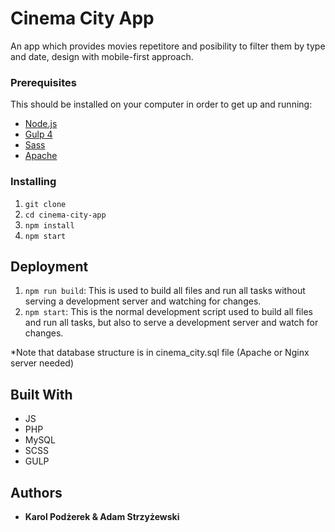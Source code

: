 # Cinema City App

An app which provides movies repetitore and posibility to filter them by type and date, design with mobile-first approach.

### Prerequisites

This should be installed on your computer in order to get up and running:

- [Node.js](https://nodejs.org/en/)
- [Gulp 4](https://gulpjs.com/)
- [Sass](http://sass-lang.com/)
- [Apache](https://httpd.apache.org/)

### Installing

1. `git clone`
2. `cd cinema-city-app`
3. `npm install`
4. `npm start`

## Deployment

1. `npm run build`: This is used to build all files and run all tasks without serving a development server and watching for changes.
2. `npm start`: This is the normal development script used to build all files and run all tasks, but also to serve a development server and watch for changes.

*Note that database structure is in cinema_city.sql file (Apache or Nginx server needed)

## Built With

* JS
* PHP
* MySQL
* SCSS
* GULP

## Authors

* **Karol Podżerek & Adam Strzyżewski** 
